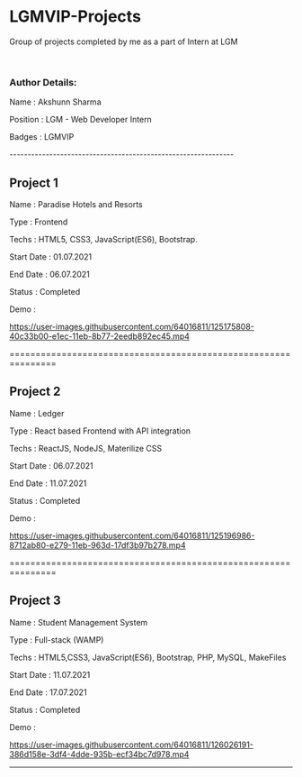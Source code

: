 # LGMVIP-Projects
Group of projects completed by me as a part of Intern at LGM

<br>

### Author Details:
<p>Name     : Akshunn Sharma</p>
<p>Position : LGM - Web Developer Intern</p>
<p>Badges   : LGMVIP</p>
--------------------------------------------------------------


## Project 1
<p>Name       : Paradise Hotels and Resorts</p>
<p>Type       : Frontend </p>
<p>Techs      : HTML5, CSS3, JavaScript(ES6), Bootstrap.</p>
<p>Start Date : 01.07.2021</p>
<p>End Date   : 06.07.2021</p>
<p>Status     : Completed</p>
<p>Demo       :  </p>

https://user-images.githubusercontent.com/64016811/125175808-40c33b00-e1ec-11eb-8b77-2eedb892ec45.mp4



===============================================================

## Project 2
<p>Name       : Ledger</p>
<p>Type       : React based Frontend with API integration</p>
<p>Techs      : ReactJS, NodeJS, Materilize CSS</p>
<p>Start Date : 06.07.2021</p>
<p>End Date   : 11.07.2021</p>
<p>Status     : Completed</p>
<p>Demo       : </p>

https://user-images.githubusercontent.com/64016811/125196986-8712ab80-e279-11eb-963d-17df3b97b278.mp4


===============================================================

## Project 3
<p>Name       : Student Management System</p>
<p>Type       : Full-stack (WAMP)</p>
<p>Techs      : HTML5,CSS3, JavaScript(ES6), Bootstrap, PHP, MySQL, MakeFiles</p>
<p>Start Date : 11.07.2021</p>
<p>End Date   : 17.07.2021</p>
<p>Status     : Completed</p>
<p>Demo       : </p>

https://user-images.githubusercontent.com/64016811/126026191-386d158e-3df4-4dde-935b-ecf34bc7d978.mp4



---------------------------------------------------------------



